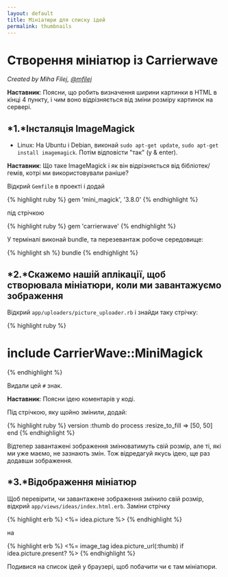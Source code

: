 ```yaml
---
layout: default
title: Мініатюри для списку ідей
permalink: thumbnails
---
```


# Створення мініатюр із Carrierwave

*Created by Miha Filej, [@mfilej](https://twitter.com/mfilej)*

__Наставник__: Поясни, що робить визначення ширини картинки в HTML в кінці 4 пункту,
і чим воно відрізняється від зміни розміру картинок на сервері.

## *1.*Інсталяція ImageMagick

* Linux: На Ubuntu і Debian, виконай `sudo apt-get update`, `sudo apt-get install imagemagick`. Потiм вiдповiсти "так" (y & enter).

__Наставник__: Що таке ImageMagick і як він відрізняється від бібліотек/гемів, котрі ми використовували раніше?

Відкрий `Gemfile` в проекті і додай

{% highlight ruby %}
gem 'mini_magick', '3.8.0'
{% endhighlight %}

під стрічкою

{% highlight ruby %}
gem 'carrierwave'
{% endhighlight %}

У терміналі виконай bundle, та перезевантаж робоче середовище:

{% highlight sh %}
bundle
{% endhighlight %}

## *2.*Скажемо нашій аплікації, щоб створювала мініатюри, коли ми завантажуємо зображення

Відкрий `app/uploaders/picture_uploader.rb` і знайди таку стрічку:

{% highlight ruby %}
  # include CarrierWave::MiniMagick
{% endhighlight %}

Видали цей `#` знак.

__Наставник__: Поясни ідею коментарів у коді.

Під стрічкою, яку щойно змінили, додай:

{% highlight ruby %}
version :thumb do
  process :resize_to_fill => [50, 50]
end
{% endhighlight %}

Відтепер завантажені зображення змінюватимуть свій розмір, але ті, які ми уже маємо,
не зазнають змін.
Тож відредагуй якусь ідею, ще раз додавши зображення.

## *3.*Відображення мініатюр

Щоб перевірити, чи завантажене зображення змінило свій розмір, відкрий
`app/views/ideas/index.html.erb`. Заміни стрічку

{% highlight erb %}
<%= idea.picture %>
{% endhighlight %}

на

{% highlight erb %}
<%= image_tag idea.picture_url(:thumb) if idea.picture.present? %>
{% endhighlight %}

Подивися на список ідей у браузері, щоб побачити чи є там мініатюри.
